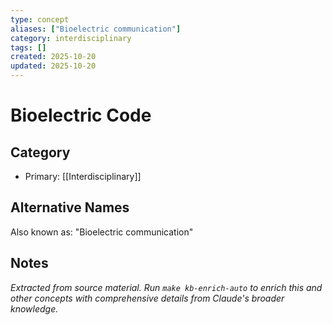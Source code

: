 ```yaml
---
type: concept
aliases: ["Bioelectric communication"]
category: interdisciplinary
tags: []
created: 2025-10-20
updated: 2025-10-20
---
```


# Bioelectric Code

## Category

- Primary: [[Interdisciplinary]]

## Alternative Names

Also known as: "Bioelectric communication"

## Notes

*Extracted from source material. Run `make kb-enrich-auto` to enrich this and other concepts with comprehensive details from Claude's broader knowledge.*
